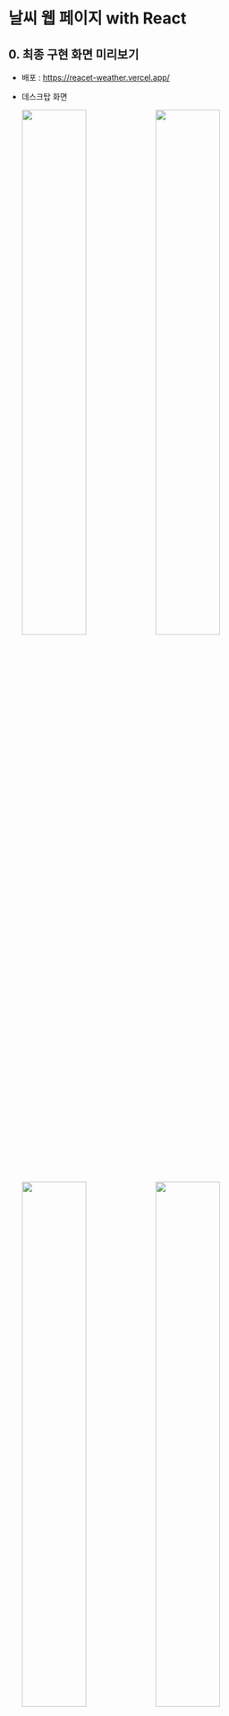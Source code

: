 # 날씨 웹 페이지 with React

## 0. 최종 구현 화면 미리보기

- 배포 : https://reacet-weather.vercel.app/

- 데스크탑 화면

  <img width="49%" src="https://github.com/user-attachments/assets/330a73dd-7421-4f19-8537-325cbc64594b"/>
  <img width="49%" src="https://github.com/user-attachments/assets/b3f20caf-ba41-4ec5-ba3b-ce83d9b18025"/>

  <img width="49%" src="https://github.com/user-attachments/assets/63fd522d-acff-4caf-9b41-713e39b0868d"/>
  <img width="49%" src="https://github.com/user-attachments/assets/3d02c376-ca58-4ffe-a55a-2b682662439e"/>

- 모바일 화면

  <img width="200px" height="420px" src="https://github.com/user-attachments/assets/f6c7186f-974f-450e-a1cf-015a020e0bc9"/>
  <img width="200px" height="420px" src="https://github.com/user-attachments/assets/8d12f388-339c-42c6-9a5e-98ba1605cba4"/>

## 1. 환경

- node : v20.16.0
- yarn : 4.5.3 (yarn berry)

### 1.1. 사용 기술

- 프로젝트 : React + Vite + SWC
- 언어 : TypeScript
- 상태관리 : Zustand
- 스타일 : Tailwind CSS

## 2. 시작하기

```bash
# 1. 의존성 패키지 일괄 설치
$ yarn install

# 2. vscode 설정
$ yarn dlx @yarnpkg/sdks vscode

# 3. 스크립트 실행
$ yarn dev
```

## 3. 폴더 구조

- 프로젝트에 따라 types 등의 폴더가 추가될 수 있음

```bash
  src
   ├── components   # 컴포넌트 관리
   ├── pages        # 페이지 관리
   ├── services     # API 관리
   ├── stores       # 전역 상태 관리
   ├── styles       # 전역 스타일 및 모듈화 스타일 파일 관리
   ├── types        # 전역 타입 관리
   └── utils        # 공통으로 사용되는 유틸리티 함수 관리
```

## 4. 구현 기능

### 4.0. 사용한 Open API

- 기상청 단기예보 Open API
  - 기상청 초단기예보조회 서비스
  - 기상청 단기예보조회 서비스
- Kakao Local API

### 4.1. 날씨 정보 가져오기

- [x] 유저의 현재 위치 감지
  - Geolocation API를 통한 사용자의 현재 위치 정보(경도, 위도) 가져오기
  - 경도, 위도 값을 기상청 Open API에 적용하기 위하여 x, y 값으로 변환
  - 경도, 위도 값과 Kakao Local API를 사용하여 현재 위치의 주소 불러오기
- [x] 현재 시간의 날씨 정보 불러오기
  - 변환한 x, y 값과 기상청 초단기예보조회 서비스를 사용하여 현재 위치의 현재 날씨 정보 불러오기
- [x] 오늘의 시간대 별 날씨 정보 불러오기
  - 변환한 x, y 값과 기상청 단기예보조회 서비스를 사용하여 현재 위치 기준 오늘의 시간대 별 날씨 정보 불러오기
  - [x] 1. 현재 시각 기준 + 24시간동안의 날씨 정보 불러오기 (ex. IOS 날씨 어플)
  - [x] 2. 1번으로 구현 완료하였으나, "오늘의 시간대"라는 조건에 따라 오늘 00:00 ~ 23:00 시의 날씨 불러오기로 변경

### 4.2. 장소 검색하기 & 즐겨찾기

- [x] 유저가 원하는 장소 검색 기능 (광역자체단체, 기초자치단체에 상관없이)
  - Kakao Local API를 사용해 검색어에 따른 자동 완성 기능 구현 (디바운스 적용)
  - 자동 완성 리스트를 클릭하면 해당 장소의 날씨 정보 불러오기
- [x] 검색한 장소를 즐겨찾기에 추가 & 삭제
  - 현재 위치는 항상 표출됨 (즐겨찾기 추가/삭제 불가)
  - 즐겨찾기에 저장한 장소는 LocalStorage에 경도, 위도 값을 저장

### 4.3. 기타 구현 내용

- [x] 반응형 적용
  - 모바일인 경우, LNB 바깥 영역을 터치하면 자동으로 닫히도록 구현

